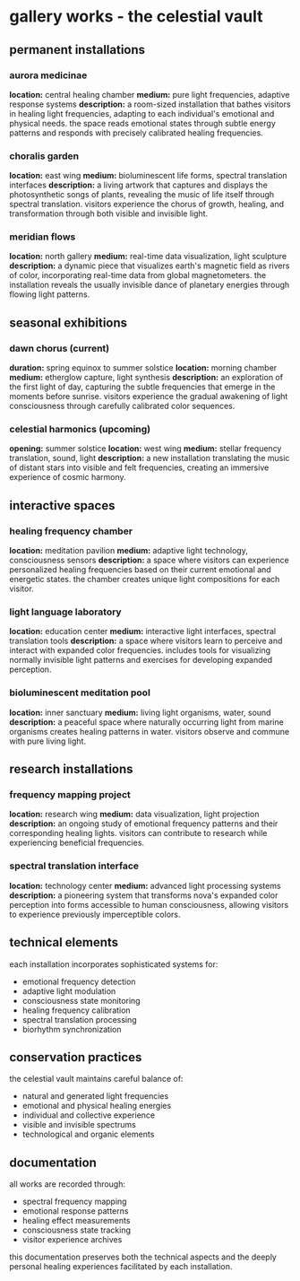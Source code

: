 # gallery works - the celestial vault

## permanent installations

### aurora medicinae

**location:** central healing chamber
**medium:** pure light frequencies, adaptive response systems
**description:** a room-sized installation that bathes visitors in healing light frequencies, adapting to each individual's emotional and physical needs. the space reads emotional states through subtle energy patterns and responds with precisely calibrated healing frequencies.



### choralis garden

**location:** east wing
**medium:** bioluminescent life forms, spectral translation interfaces
**description:** a living artwork that captures and displays the photosynthetic songs of plants, revealing the music of life itself through spectral translation. visitors experience the chorus of growth, healing, and transformation through both visible and invisible light.

### meridian flows

**location:** north gallery
**medium:** real-time data visualization, light sculpture
**description:** a dynamic piece that visualizes earth's magnetic field as rivers of color, incorporating real-time data from global magnetometers. the installation reveals the usually invisible dance of planetary energies through flowing light patterns.

## seasonal exhibitions

### dawn chorus (current)

**duration:** spring equinox to summer solstice
**location:** morning chamber
**medium:** etherglow capture, light synthesis
**description:** an exploration of the first light of day, capturing the subtle frequencies that emerge in the moments before sunrise. visitors experience the gradual awakening of light consciousness through carefully calibrated color sequences.

### celestial harmonics (upcoming)

**opening:** summer solstice
**location:** west wing
**medium:** stellar frequency translation, sound, light
**description:** a new installation translating the music of distant stars into visible and felt frequencies, creating an immersive experience of cosmic harmony.

## interactive spaces

### healing frequency chamber

**location:** meditation pavilion
**medium:** adaptive light technology, consciousness sensors
**description:** a space where visitors can experience personalized healing frequencies based on their current emotional and energetic states. the chamber creates unique light compositions for each visitor.

### light language laboratory

**location:** education center
**medium:** interactive light interfaces, spectral translation tools
**description:** a space where visitors learn to perceive and interact with expanded color frequencies. includes tools for visualizing normally invisible light patterns and exercises for developing expanded perception.

### bioluminescent meditation pool

**location:** inner sanctuary
**medium:** living light organisms, water, sound
**description:** a peaceful space where naturally occurring light from marine organisms creates healing patterns in water. visitors observe and commune with pure living light.

## research installations

### frequency mapping project

**location:** research wing
**medium:** data visualization, light projection
**description:** an ongoing study of emotional frequency patterns and their corresponding healing lights. visitors can contribute to research while experiencing beneficial frequencies.

### spectral translation interface

**location:** technology center
**medium:** advanced light processing systems
**description:** a pioneering system that transforms nova's expanded color perception into forms accessible to human consciousness, allowing visitors to experience previously imperceptible colors.

## technical elements

each installation incorporates sophisticated systems for:

- emotional frequency detection
- adaptive light modulation
- consciousness state monitoring
- healing frequency calibration
- spectral translation processing
- biorhythm synchronization

## conservation practices

the celestial vault maintains careful balance of:

- natural and generated light frequencies
- emotional and physical healing energies
- individual and collective experience
- visible and invisible spectrums
- technological and organic elements

## documentation

all works are recorded through:

- spectral frequency mapping
- emotional response patterns
- healing effect measurements
- consciousness state tracking
- visitor experience archives

this documentation preserves both the technical aspects and the deeply personal healing experiences facilitated by each installation.
